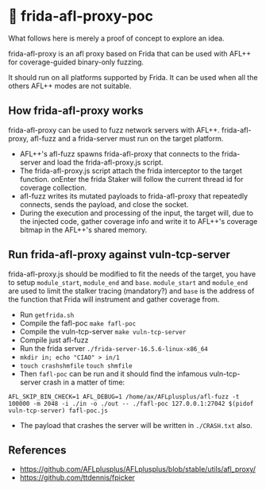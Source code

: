 # :rabbit2: frida-afl-proxy-poc
What follows here is merely a proof of concept to explore an idea.

frida-afl-proxy is an afl proxy based on Frida that can be used with AFL++ for coverage-guided binary-only fuzzing. 

It should run on all platforms supported by Frida. It can be used when all the others AFL++ modes are not suitable.
## How frida-afl-proxy works
frida-afl-proxy can be used to fuzz network servers with AFL++. frida-afl-proxy, afl-fuzz and a frida-server must run on the target platform.
- AFL++'s afl-fuzz spawns frida-afl-proxy that connects to the frida-server and load the frida-afl-proxy.js script.
- The frida-afl-proxy.js script attach the frida interceptor to the target function. onEnter the frida Staker will follow the current thread id for coverage collection.
- afl-fuzz writes its mutated payloads to frida-afl-proxy that repeatedly connects, sends the payload, and close the socket.
- During the execution and processing of the input, the target will, due to the injected code, gather coverage info and write it to AFL++'s coverage bitmap in the AFL++'s shared memory.
## Run frida-afl-proxy against vuln-tcp-server
frida-afl-proxy.js should be modified to fit the needs of the target, you have to setup `module_start`, `module_end` and `base`.
`module_start` and `module_end` are used to limit the stalker tracing (mandatory?) and `base` is the address of the function that 
Frida will instrument and gather coverage from.

- Run `getfrida.sh`
- Compile the fafl-poc `make fafl-poc`
- Compile the vuln-tcp-server `make vuln-tcp-server`
- Compile just afl-fuzz
- Run the frida server `./frida-server-16.5.6-linux-x86_64`
- `mkdir in; echo "CIAO" > in/1`
- `touch crashshmfile` `touch shmfile`
- Then `fafl-poc` can be run and it should find the infamous vuln-tcp-server crash in a matter of time:

```
AFL_SKIP_BIN_CHECK=1 AFL_DEBUG=1 /home/ax/AFLplusplus/afl-fuzz -t 100000 -m 2048 -i ./in -o ./out -- ./fafl-poc 127.0.0.1:27042 $(pidof vuln-tcp-server) fafl-poc.js
```
- The payload that crashes the server will be written in `./CRASH.txt` also.

## References
- https://github.com/AFLplusplus/AFLplusplus/blob/stable/utils/afl_proxy/
- https://github.com/ttdennis/fpicker
